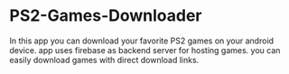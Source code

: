# PS2-Games-Downloader
In this app you can download your favorite PS2 games on your android device. app uses firebase as backend server for hosting games. you can easily download games with direct download links.
